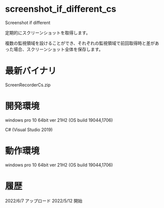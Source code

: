 # screenshot_if_different_cs

Screenshot if different

定期的にスクリーンショットを取得します。

複数の監視領域を設けることができ、それぞれの監視領域で前回取得時と差があった場合、スクリーンショット全体を保存します。

# 最新バイナリ

ScreenRecorderCs.zip

# 開発環境

windows pro 10 64bit ver 21H2 (OS build 19044,1706)

C# (Visual Studio 2019)

# 動作環境

windows pro 10 64bit ver 21H2 (OS build 19044,1706)

# 履歴

2022/6/7 アップロード
2022/5/12 開始
